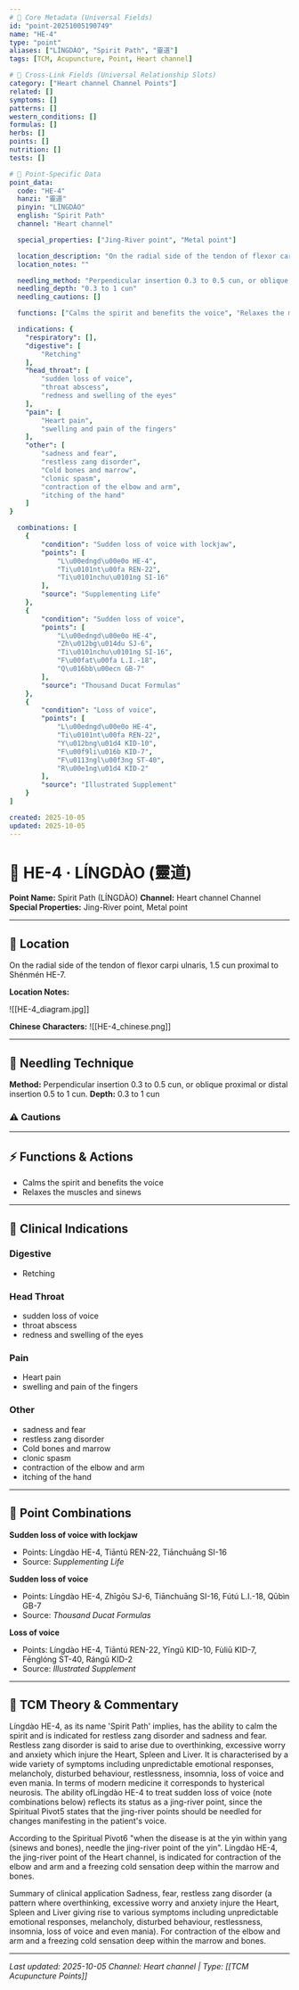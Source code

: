 ```yaml
---
# 🔹 Core Metadata (Universal Fields)
id: "point-20251005190749"
name: "HE-4"
type: "point"
aliases: ["LÍNGDÀO", "Spirit Path", "靈道"]
tags: [TCM, Acupuncture, Point, Heart channel]

# 🔹 Cross-Link Fields (Universal Relationship Slots)
category: ["Heart channel Channel Points"]
related: []
symptoms: []
patterns: []
western_conditions: []
formulas: []
herbs: []
points: []
nutrition: []
tests: []

# 🔹 Point-Specific Data
point_data:
  code: "HE-4"
  hanzi: "靈道"
  pinyin: "LÍNGDÀO"
  english: "Spirit Path"
  channel: "Heart channel"

  special_properties: ["Jing-River point", "Metal point"]

  location_description: "On the radial side of the tendon of flexor carpi ulnaris, 1.5 cun proximal to Shénmén HE-7."
  location_notes: ""

  needling_method: "Perpendicular insertion 0.3 to 0.5 cun, or oblique proximal or distal insertion 0.5 to 1 cun."
  needling_depth: "0.3 to 1 cun"
  needling_cautions: []

  functions: ["Calms the spirit and benefits the voice", "Relaxes the muscles and sinews"]

  indications: {
    "respiratory": [],
    "digestive": [
        "Retching"
    ],
    "head_throat": [
        "sudden loss of voice",
        "throat abscess",
        "redness and swelling of the eyes"
    ],
    "pain": [
        "Heart pain",
        "swelling and pain of the fingers"
    ],
    "other": [
        "sadness and fear",
        "restless zang disorder",
        "Cold bones and marrow",
        "clonic spasm",
        "contraction of the elbow and arm",
        "itching of the hand"
    ]
}

  combinations: [
    {
        "condition": "Sudden loss of voice with lockjaw",
        "points": [
            "L\u00edngd\u00e0o HE-4",
            "Ti\u0101nt\u00fa REN-22",
            "Ti\u0101nchu\u0101ng SI-16"
        ],
        "source": "Supplementing Life"
    },
    {
        "condition": "Sudden loss of voice",
        "points": [
            "L\u00edngd\u00e0o HE-4",
            "Zh\u012bg\u014du SJ-6",
            "Ti\u0101nchu\u0101ng SI-16",
            "F\u00fat\u00fa L.I.-18",
            "Q\u016bb\u00ecn GB-7"
        ],
        "source": "Thousand Ducat Formulas"
    },
    {
        "condition": "Loss of voice",
        "points": [
            "L\u00edngd\u00e0o HE-4",
            "Ti\u0101nt\u00fa REN-22",
            "Y\u012bng\u01d4 KID-10",
            "F\u00f9li\u016b KID-7",
            "F\u0113ngl\u00f3ng ST-40",
            "R\u00e1ng\u01d4 KID-2"
        ],
        "source": "Illustrated Supplement"
    }
]

created: 2025-10-05
updated: 2025-10-05
---
```


# 📍 HE-4 · LÍNGDÀO (靈道)

**Point Name:** Spirit Path (LÍNGDÀO)
**Channel:** Heart channel Channel
**Special Properties:** Jing-River point, Metal point

---

## 📍 Location

On the radial side of the tendon of flexor carpi ulnaris, 1.5 cun proximal to Shénmén HE-7.

**Location Notes:**


![[HE-4_diagram.jpg]]

**Chinese Characters:** ![[HE-4_chinese.png]]

---

## 🔧 Needling Technique

**Method:** Perpendicular insertion 0.3 to 0.5 cun, or oblique proximal or distal insertion 0.5 to 1 cun.
**Depth:** 0.3 to 1 cun

### ⚠️ Cautions

---

## ⚡ Functions & Actions
- Calms the spirit and benefits the voice
- Relaxes the muscles and sinews

---

## 🎯 Clinical Indications

### Digestive
- Retching

### Head Throat
- sudden loss of voice
- throat abscess
- redness and swelling of the eyes

### Pain
- Heart pain
- swelling and pain of the fingers

### Other
- sadness and fear
- restless zang disorder
- Cold bones and marrow
- clonic spasm
- contraction of the elbow and arm
- itching of the hand

---

## 🔗 Point Combinations

**Sudden loss of voice with lockjaw**
- Points: Língdào HE-4, Tiāntú REN-22, Tiānchuāng SI-16
- Source: *Supplementing Life*

**Sudden loss of voice**
- Points: Língdào HE-4, Zhīgōu SJ-6, Tiānchuāng SI-16, Fútú L.I.-18, Qūbìn GB-7
- Source: *Thousand Ducat Formulas*

**Loss of voice**
- Points: Língdào HE-4, Tiāntú REN-22, Yīngǔ KID-10, Fùliū KID-7, Fēnglóng ST-40, Rángǔ KID-2
- Source: *Illustrated Supplement*

---

## 🧬 TCM Theory & Commentary

Língdào HE-4, as its name 'Spirit Path' implies, has the ability to calm the spirit and is indicated for restless zang disorder and sadness and fear. Restless zang disorder is said to arise due to overthinking, excessive worry and anxiety which injure the Heart, Spleen and Liver. It is characterised by a wide variety of symptoms including unpredictable emotional responses, melancholy, disturbed behaviour, restlessness, insomnia, loss of voice and even mania. In terms of modern medicine it corresponds to hysterical neurosis. The ability ofLíngdào HE-4 to treat sudden loss of voice (note combinations below) reflects its status as a jing-river point, since the Spiritual Pivot5 states that the jing-river points should be needled for changes manifesting in the patient's voice.

According to the Spiritual Pivot6 "when the disease is at the yin within yang (sinews and bones), needle the jing-river point of the yin". Língdào HE-4, the jing-river point of the Heart channel, is indicated for contraction of the elbow and arm and a freezing cold sensation deep within the marrow and bones.

Summary of clinical application
Sadness, fear, restless zang disorder (a pattern where overthinking, excessive worry and anxiety injure the Heart, Spleen and Liver giving rise to various symptoms including unpredictable emotional responses, melancholy, disturbed behaviour, restlessness, insomnia, loss of voice and even mania).
For contraction of the elbow and arm and a freezing cold sensation deep within the marrow and bones.

---

*Last updated: 2025-10-05*
*Channel: Heart channel | Type: [[TCM Acupuncture Points]]*

